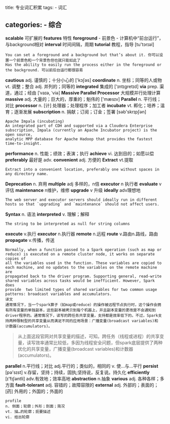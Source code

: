 ﻿
title: 专业词汇积累
tags: 
	- 词汇

categories:
	- 综合
------------

**scalable**    可扩展的
**features**    特性
**foreground**  - 前景色 - 计算机中“前台运行”，与background相对
**interval** 时间间隔，周期
**tutorial** 教程，指导   [tu'tɔrɪəl]
```
You can set a foreground and a background but that’s about it. 你可以设置一个前景色和一个背景色但也就只能如此了
Has the ability to easily run the process either in the foreground or the background. 可以前后台运行都很容易
```
**cautious** adj. 谨慎的；十分小心的   ['kɔʃəs]
**coordinate** n. 坐标；同等的人或物   vt. 调整；整合    adj. 并列的；同等的
**integrated** 集成的     ['ɪntɪɡretɪd]
**via** prep. 渠道，通过；经由    [ˈvaɪə, ˈviə]
**Massive Parallel Processor**     大规模并行处理计算
**massive**   adj. 大量的；巨大的，厚重的；魁伟的   ['mæsɪv]
**Parallel**    n. 平行线；对比
**processor** n. [计] 处理器；处理程序；加工者
**incubate** vt. 孵化；培养；温育；逐渐发展
**subscription** n. 捐献；订阅；订金；签署 [səb'skrɪpʃən]
```
Apache Impala (incubating)
An integrated part of CDH and supported via a Cloudera Enterprise subscription, Impala (currently an Apache Incubator project) is the open source, 
analytic MPP database for Apache Hadoop that provides the fastest time-to-insight.
```
**performance** n. 性能；绩效；表演；执行
**achieve**  vi. 达到目的；如愿以偿
**preferably** 最好是 adv.
**convenient** adj. 方便的
**Extract** vt.提取
 
```
Extract into a convenient location, preferably one without spaces in any directory name.
```
**Deprecation** n. 弃用
**multiple** adj 多样的，n倍
**executor** n 执行者
**evaluate**  v评估
**maintenance**  n维护，维修
**upgrade**  v 升级
**ideally** adv理想地
```
The web server and executor servers should ideally run in different hosts so that `upgrading` and `maintenance` should not affect users. 
```
**Syntax** n. 语法
**interpreted** v. 理解；解释
```
The string to be interpreted as null for string columns
```

**execute** v.执行
**executor** n.执行器
**remote** n.远程
**route** v.路由n.路线，路由
**propagate** v.传播，传送
```
Normally, when a function passed to a Spark operation (such as map or reduce) is executed on a remote cluster node, it works on separate copies of
all the variables used in the function. These variables are copied to each machine, and no updates to the variables on the remote machine are 
propagated back to the driver program. Supporting general, read-write shared variables across tasks would be inefficient. However, Spark does 
provide  two limited types of shared variables for two common usage patterns: broadcast variables and accumulators.
译文
通常情况下，当一个spark算子（如map或reduce）的操作被远程节点执行时，这个操作会拥有所有变量的单独副本，这些副本被拷贝到每个机器上，并且副本变量的更改是不会通知到
driver程序的。通常情况下，读写的跨任务共享变量，支持都是效率低下的。不过，Spark支持两种限制型的共享变量从而满足不同的应用场景：广播变量(broadcast variables)和
计数器(accumulators)。
```
>从上面这段官网对共享变量的描述，可知。跨任务（线程或进程）的共享变量，读写效率通常比较低，多因为线程安全问题，但spark底层提供了两种优化的共享变量，广播变量(broadcast variables)和计数器(accumulators)。

**parallel** n.平行线；对比 adj.平行的；类似的，相同的 v. 使…与…平行
**persist**  [pə'sɪst] v.存留，坚持；持续，固执;坚持说，反复说。持久化
**efficiently**   [ɪ'fɪʃəntli]  adv.有效地；效率高地
**abstraction**  n.抽象
**various**  adj. 各种各样；多方面
**fault-tolerant** adj. 容错的；故障容限的
**external**  adj. 外部的；表面的；[药] 外用的；外国的；外面的
```
profile
n. 侧面；轮廓；外形；剖面；简况
vt. 描…的轮廓；扼要描述
vi. 给出轮廓
```



